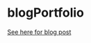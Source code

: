 ﻿# blogPortfolio
[See here for blog post](https://dev.to/emmaccen/build-your-professional-portfolio-website-in-2-hours-using-html-css-5g9i)
